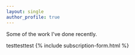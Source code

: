 ```yaml
---
layout: single
author_profile: true
---
```


Some of the work I've done recently.

testtesttest
{% include subscription-form.html %}
